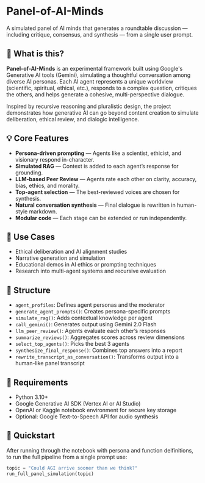 # Panel-of-AI-Minds

A simulated panel of AI minds that generates a roundtable discussion — including critique, consensus, and synthesis — from a single user prompt.

## 🧠 What is this?

**Panel-of-AI-Minds** is an experimental framework built using Google's Generative AI tools (Gemini), simulating a thoughtful conversation among diverse AI personas. Each AI agent represents a unique worldview (scientific, spiritual, ethical, etc.), responds to a complex question, critiques the others, and helps generate a cohesive, multi-perspective dialogue.

Inspired by recursive reasoning and pluralistic design, the project demonstrates how generative AI can go beyond content creation to simulate deliberation, ethical review, and dialogic intelligence.

## 💡 Core Features

- **Persona-driven prompting** — Agents like a scientist, ethicist, and visionary respond in-character.
- **Simulated RAG** — Context is added to each agent’s response for grounding.
- **LLM-based Peer Review** — Agents rate each other on clarity, accuracy, bias, ethics, and morality.
- **Top-agent selection** — The best-reviewed voices are chosen for synthesis.
- **Natural conversation synthesis** — Final dialogue is rewritten in human-style markdown.
- **Modular code** — Each stage can be extended or run independently.

## 🎯 Use Cases

- Ethical deliberation and AI alignment studies  
- Narrative generation and simulation  
- Educational demos in AI ethics or prompting techniques  
- Research into multi-agent systems and recursive evaluation

## 📂 Structure

- `agent_profiles`: Defines agent personas and the moderator
- `generate_agent_prompts()`: Creates persona-specific prompts
- `simulate_rag()`: Adds contextual knowledge per agent
- `call_gemini()`: Generates output using Gemini 2.0 Flash
- `llm_peer_review()`: Agents evaluate each other’s responses
- `summarize_reviews()`: Aggregates scores across review dimensions
- `select_top_agents()`: Picks the best 3 agents
- `synthesize_final_response()`: Combines top answers into a report
- `rewrite_transcript_as_conversation()`: Transforms output into a human-like panel transcript

## 🔧 Requirements

- Python 3.10+  
- Google Generative AI SDK (Vertex AI or AI Studio)  
- OpenAI or Kaggle notebook environment for secure key storage  
- Optional: Google Text-to-Speech API for audio synthesis

## 🚀 Quickstart

After running through the notebook with persona and function deifinitions, to run the full pipeline from a single prompt use:

```python
topic = "Could AGI arrive sooner than we think?"
run_full_panel_simulation(topic)
```

